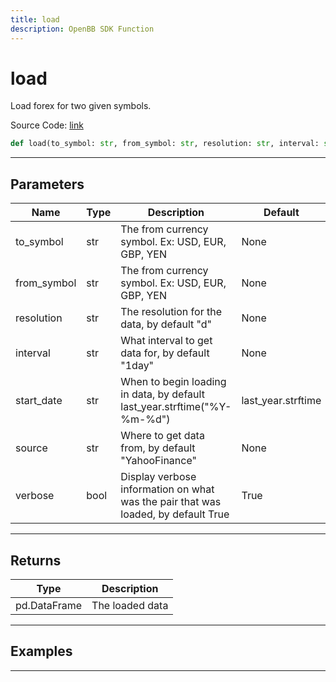```yaml
---
title: load
description: OpenBB SDK Function
---
```


# load

Load forex for two given symbols.

Source Code: [link](https://github.com/OpenBB-finance/OpenBBTerminal/tree/main/openbb_terminal/forex/forex_helper.py#L95)

```python
def load(to_symbol: str, from_symbol: str, resolution: str, interval: str, start_date: str, source: str, verbose: bool) -> DataFrame
```
---

## Parameters

| Name | Type | Description | Default | Optional |
| ---- | ---- | ----------- | ------- | -------- |
| to_symbol | str | The from currency symbol. Ex: USD, EUR, GBP, YEN | None | False |
| from_symbol | str | The from currency symbol. Ex: USD, EUR, GBP, YEN | None | False |
| resolution | str | The resolution for the data, by default "d" | None | True |
| interval | str | What interval to get data for, by default "1day" | None | True |
| start_date | str | When to begin loading in data, by default last_year.strftime("%Y-%m-%d") | last_year.strftime | True |
| source | str | Where to get data from, by default "YahooFinance" | None | True |
| verbose | bool | Display verbose information on what was the pair that was loaded, by default True | True | True |

---

## Returns

| Type | Description |
| ---- | ----------- |
| pd.DataFrame | The loaded data |

---

## Examples

---

